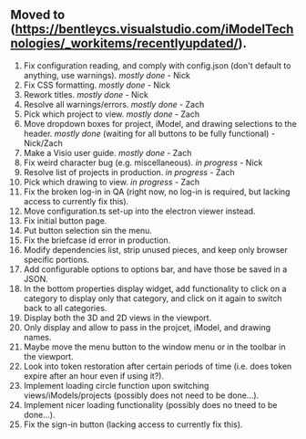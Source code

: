 ## Moved to (https://bentleycs.visualstudio.com/iModelTechnologies/_workitems/recentlyupdated/).

1. Fix configuration reading, and comply with config.json (don't default to anything, use warnings). *mostly done* - Nick
2. Fix CSS formatting. *mostly done* - Nick
3. Rework titles. *mostly done* - Nick
4. Resolve all warnings/errors. *mostly done* - Zach
5. Pick which project to view. *mostly done* - Zach
6. Move dropdown boxes for project, iModel, and drawing selections to the header. *mostly done* (waiting for all buttons to be fully functional) - Nick/Zach
7. Make a Visio user guide. *mostly done* - Zach
8. Fix weird character bug (e.g. miscellaneous). *in progress* - Nick
9. Resolve list of projects in production. *in progress* - Zach
10. Pick which drawing to view. *in progress* - Zach
11. Fix the broken log-in in QA (right now, no log-in is required, but lacking access to currently fix this).
12. Move configuration.ts set-up into the electron viewer instead.
13. Fix initial button page.
14. Put button selection sin the menu.
15. Fix the briefcase id error in production.
16. Modify dependencies list, strip unused pieces, and keep only browser specific portions.
17. Add configurable options to options bar, and have those be saved in a JSON.
18. In the bottom properties display widget, add functionality to click on a category to display only that category, and click on it again to switch back to all categories.
19. Display both the 3D and 2D views in the viewport.
20. Only display and allow to pass in the projcet, iModel, and drawing names.
21. Maybe move the menu button to the window menu or in the toolbar in the viewport.
22. Look into token restoration after certain periods of time (i.e. does token expire after an hour even if using it?).
23. Implement loading circle function upon switching views/iModels/projects (possibly does not need to be done...).
24. Implement nicer loading functionality (possibly does no tneed to be done...).
25. Fix the sign-in button (lacking access to currently fix this).
